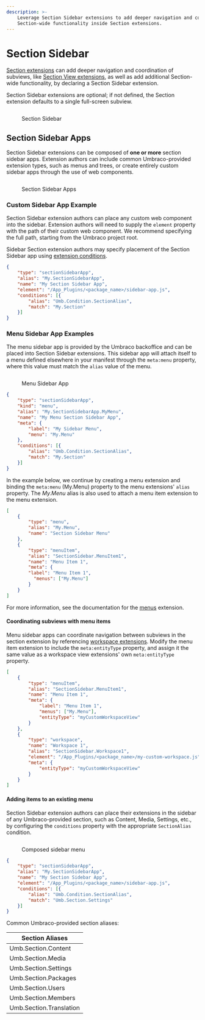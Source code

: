 ```yaml
---
description: >-
    Leverage Section Sidebar extensions to add deeper navigation and coordination of Section Views, and additional 
    Section-wide functionality inside Section extensions.
---
```


# Section Sidebar

[Section extensions](./section.md) can add deeper navigation and coordination of subviews, like
[Section View extensions](./section-view.md), as well as add additional Section-wide functionality, by declaring a
Section Sidebar extension.

Section Sidebar extensions are optional; if not defined, the Section extension defaults to a single full-screen subview.

<figure><img src="../../../../.gitbook/assets/section-sidebar.svg" alt=""><figcaption><p>Section Sidebar</p></figcaption></figure>

## Section Sidebar Apps

Section Sidebar extensions can be composed of **one or more** section sidebar apps. Extension authors can include common
Umbraco-provided extension types, such as menus and trees, or create entirely custom sidebar apps through the use of
web components.

<figure><img src="../../../../.gitbook/assets/section-sidebar-apps.svg" alt=""><figcaption><p>Section Sidebar Apps</p></figcaption></figure>

### Custom Sidebar App Example

Section Sidebar extension authors can place any custom web component into the sidebar. Extension authors will need to
supply the `element` property with the path of their custom web component. We recommend specifying the full path,
starting from the Umbraco project root.

Sidebar Section extension authors may specify placement of the Section Sidebar app using
[extension conditions](../condition.md).

```json
{
    "type": "sectionSidebarApp", 
    "alias": "My.SectionSidebarApp", 
    "name": "My Section Sidebar App", 
    "element": "/App_Plugins/<package_name>/sidebar-app.js",
    "conditions": [{
        "alias": "Umb.Condition.SectionAlias",
        "match": "My.Section"
    }]
}
```

### Menu Sidebar App Examples

The menu sidebar app is provided by the Umbraco backoffice and can be placed into Section Sidebar extensions. This
sidebar app will attach itself to a menu defined elsewhere in your manifest through the `meta:menu` property, where
this value must match the `alias` value of the menu.

<figure><img src="../../../../.gitbook/assets/section-menu-sidebar-app.svg" alt=""><figcaption><p>Menu Sidebar App</p></figcaption></figure>

```json
{
    "type": "sectionSidebarApp",
    "kind": "menu",
    "alias": "My.SectionSidebarApp.MyMenu",
    "name": "My Menu Section Sidebar App",
    "meta": {
        "label": "My Sidebar Menu",
        "menu": "My.Menu"
    },
    "conditions": [{
        "alias": "Umb.Condition.SectionAlias",
        "match": "My.Section"
    }]
}
```

In the example below, we continue by creating a menu extension and binding the `meta:menu` (My.Menu) property to the
menu extensions' `alias` property. The *My.Menu* alias is also used to attach a menu item extension to the menu
extension.

```json
[
    {
        "type": "menu",
        "alias": "My.Menu",
        "name": "Section Sidebar Menu"
    },
    {
        "type": "menuItem",
        "alias": "SectionSidebar.MenuItem1",
        "name": "Menu Item 1",
        "meta": {
        "label": "Menu Item 1",
          "menus": ["My.Menu"]
        }
    }
]
```

For more information, see the documentation for the [menus](../menu.md) extension.

#### Coordinating subviews with menu items

Menu sidebar apps can coordinate navigation between subviews in the section extension by referencing
[workspace extensions](../workspaces/workspace.md). Modify the menu item extension to include the `meta:entityType`
property, and assign it the same value as a workspace view extensions' own `meta:entityType` property.

```json
[
    {
        "type": "menuItem",
        "alias": "SectionSidebar.MenuItem1",
        "name": "Menu Item 1",
        "meta": {
            "label": "Menu Item 1",
            "menus": ["My.Menu"],
            "entityType": "myCustomWorkspaceView"
        }
    },
    {
        "type": "workspace",
        "name": "Workspace 1",
        "alias": "SectionSidebar.Workspace1",
        "element": "/App_Plugins/<package_name>/my-custom-workspace.js",
        "meta": {
            "entityType": "myCustomWorkspaceView"
        }
    }
]
```

#### Adding items to an existing menu

Section Sidebar extension authors can place their extensions in the sidebar of any Umbraco-provided section, such as
Content, Media, Settings, etc., by configuring the `conditions` property with the appropriate `SectionAlias` condition.

<figure><img src="../../../../.gitbook/assets/section-sidebar-composed-apps.svg" alt=""><figcaption><p>Composed sidebar menu</p></figcaption></figure>

```json
{
    "type": "sectionSidebarApp",
    "alias": "My.SectionSidebarApp",
    "name": "My Section Sidebar App",
    "element": "/App_Plugins/<package_name>/sidebar-app.js",
    "conditions": [{
        "alias": "Umb.Condition.SectionAlias", 
        "match": "Umb.Section.Settings"
    }]
}
```

Common Umbraco-provided section aliases:

| Section Aliases         |
|-------------------------|
| Umb.Section.Content     |
| Umb.Section.Media       |
| Umb.Section.Settings    |
| Umb.Section.Packages    |
| Umb.Section.Users       |
| Umb.Section.Members     |
| Umb.Section.Translation |
